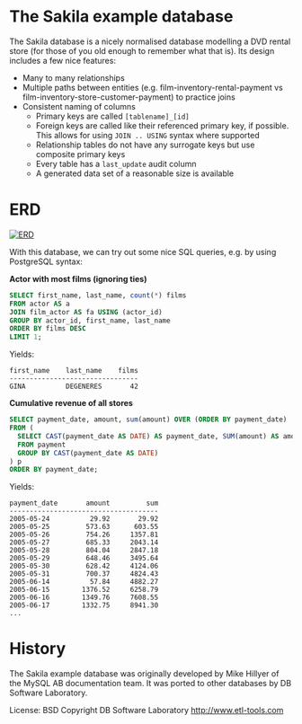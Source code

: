 The Sakila example database
===========================

The Sakila database is a nicely normalised database modelling a DVD rental store (for those of you old enough to remember what that is). Its design includes a few nice features:

- Many to many relationships
- Multiple paths between entities (e.g. film-inventory-rental-payment vs film-inventory-store-customer-payment) to practice joins
- Consistent naming of columns
  - Primary keys are called `[tablename]_[id]`
  - Foreign keys are called like their referenced primary key, if possible. This allows for using `JOIN .. USING` syntax where supported
  - Relationship tables do not have any surrogate keys but use composite primary keys
  - Every table has a `last_update` audit column
  - A generated data set of a reasonable size is available

ERD
===

[![ERD](https://www.jooq.org/img/sakila.png)](https://www.jooq.org/sakila)

With this database, we can try out some nice SQL queries, e.g. by using PostgreSQL syntax:

**Actor with most films (ignoring ties)**

```sql
SELECT first_name, last_name, count(*) films
FROM actor AS a
JOIN film_actor AS fa USING (actor_id)
GROUP BY actor_id, first_name, last_name
ORDER BY films DESC
LIMIT 1;
```

Yields:

```
first_name    last_name    films
--------------------------------
GINA          DEGENERES       42
```

**Cumulative revenue of all stores**

```sql
SELECT payment_date, amount, sum(amount) OVER (ORDER BY payment_date)
FROM (
  SELECT CAST(payment_date AS DATE) AS payment_date, SUM(amount) AS amount
  FROM payment
  GROUP BY CAST(payment_date AS DATE)
) p
ORDER BY payment_date;
```

Yields:

```
payment_date       amount         sum
-------------------------------------
2005-05-24          29.92       29.92
2005-05-25         573.63      603.55
2005-05-26         754.26     1357.81
2005-05-27         685.33     2043.14
2005-05-28         804.04     2847.18
2005-05-29         648.46     3495.64
2005-05-30         628.42     4124.06
2005-05-31         700.37     4824.43
2005-06-14          57.84     4882.27
2005-06-15        1376.52     6258.79
2005-06-16        1349.76     7608.55
2005-06-17        1332.75     8941.30
...
```

History
=======

The Sakila example database was originally developed by Mike Hillyer of the MySQL AB documentation team. It was ported to other databases by DB Software Laboratory.

License: BSD
Copyright DB Software Laboratory
http://www.etl-tools.com